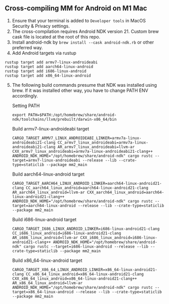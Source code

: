 ## Cross-compiling MM for Android on M1 Mac

1. Ensure that your terminal is added to `Developer tools` in MacOS Security & Privacy settings.
2. The cross-compilation requires Android NDK version 21. Custom brew cask file is located at the root of this repo.
3. Install android-ndk by `brew install --cask android-ndk.rb` or other preferred way.
4. Add Android targets via rustup
```shell
rustup target add armv7-linux-androideabi
rustup target add aarch64-linux-android
rustup target add i686-linux-android
rustup target add x86_64-linux-android
```
5. The following build commands presume that NDK was installed using brew. If it was installed other way, you have to change PATH ENV accordingly. 

   Setting PATH
   ```shell
   export PATH=$PATH:/opt/homebrew/share/android-ndk/toolchains/llvm/prebuilt/darwin-x86_64/bin
   ```
   Build armv7-linux-androideabi target
   ```shell
   CARGO_TARGET_ARMV7_LINUX_ANDROIDEABI_LINKER=armv7a-linux-androideabi21-clang CC_armv7_linux_androideabi=armv7a-linux-androideabi21-clang AR_armv7_linux_androideabi=llvm-ar CXX_armv7_linux_androideabi=armv7a-linux-androideabi21-clang++ ANDROID_NDK_HOME="/opt/homebrew/share/android-ndk" cargo rustc --target=armv7-linux-androideabi --release --lib --crate-type=staticlib --package mm2_main
   ```
   Build aarch64-linux-android target
   ```shell
   CARGO_TARGET_AARCH64_LINUX_ANDROID_LINKER=aarch64-linux-android21-clang CC_aarch64_linux_android=aarch64-linux-android21-clang AR_aarch64_linux_android=llvm-ar CXX_aarch64_linux_android=aarch64-linux-android21-clang++ ANDROID_NDK_HOME="/opt/homebrew/share/android-ndk" cargo rustc --target=aarch64-linux-android --release --lib --crate-type=staticlib --package mm2_main
   ```
   Build i686-linux-android target
   ```shell
   CARGO_TARGET_I686_LINUX_ANDROID_LINKER=i686-linux-android21-clang CC_i686_linux_android=i686-linux-android21-clang AR_i686_linux_android=llvm-ar CXX_i686_linux_android=i686-linux-android21-clang++ ANDROID_NDK_HOME="/opt/homebrew/share/android-ndk" cargo rustc --target=i686-linux-android --release --lib --crate-type=staticlib --package mm2_main
   ```
   Build x86_64-linux-android target
   ```shell
   CARGO_TARGET_X86_64_LINUX_ANDROID_LINKER=x86_64-linux-android21-clang CC_x86_64_linux_android=x86_64-linux-android21-clang CXX_x86_64_linux_android=x86_64-linux-android21-clang++ AR_x86_64_linux_android=llvm-ar ANDROID_NDK_HOME="/opt/homebrew/share/android-ndk" cargo rustc --target=x86_64-linux-android --release --lib --crate-type=staticlib --package mm2_main
   ```
